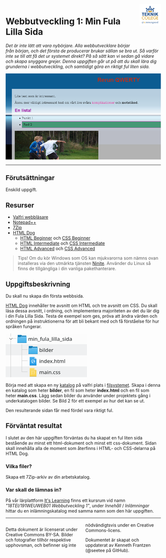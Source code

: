 <header style="float:right;">
  <img src="../../resources/img/tcstenungsund.png" style="width:5em;" />
</header>

# Webbutveckling 1: Min Fula Lilla Sida

*Det är inte lätt att vara nybörjare.
Alla webbutvecklare börjar från början, och det första de producerar brukar sällan se bra ut.
Så varför inte se till att få det ur systemet direkt? På så sätt kan vi sedan gå vidare och skapa snyggare grejer.
Denna uppgiften går ut på att du skall lära dig grunderna i webbutveckling, och samtidigt göra en riktigt ful liten sida.*

![Ett exempel på färdig uppgift](../img/weuweb01_-_min_fula_lilla_sida_0.png)

---

## Förutsättningar

Enskild uppgift.

## Resurser
* [Valfri webbläsare](https://www.mozilla.org/sv-SE/firefox/new/)
* [Notepad++](https://notepad-plus-plus.org/)
* [7Zip](https://www.7-zip.org/)
* [HTML Dog](https://htmldog.com/)
  - [HTML Beginner](https://htmldog.com/guides/html/beginner/) och [CSS Beginner](https://htmldog.com/guides/css/beginner/)
  - [HTML Intermediate](https://htmldog.com/guides/html/intermediate/) och [CSS Intermediate](https://htmldog.com/guides/css/intermediate/)
  - [HTML Advanced](https://htmldog.com/guides/html/advanced/) och [CSS Advanced](https://htmldog.com/guides/css/advanced/)

> Tips! Om du kör Windows som OS kan mjukvarorna som nämns ovan installeras via den utmärkta tjänsten [Ninite](https://ninite.com/7zip-firefox-notepadplusplus/). Använder du Linux så finns de tillgängliga i din vanliga pakethanterare.

## Uppgiftsbeskrivning

Du skall nu skapa din första webbsida.

[HTML Dog](https://htmldog.com/) innehåller tre avsnitt om HTML och tre avsnitt om CSS. Du skall läsa dessa avsnitt, i ordning, och implementera majoriteten av det du lär dig i din Fula Lilla Sida. Testa de exempel som ges, pröva att ändra värden och ordningen på instruktionerna för att bli bekant med och få förståelse för hur språken fungerar.

![Använd den här filstrukturen](../img/weuweb01_-_min_fula_lilla_sida_1.png)

Börja med att skapa en ny [katalog](https://sv.wikipedia.org/wiki/Katalog_(datorteknik)) på valfri plats i [filsystemet](https://sv.wikipedia.org/wiki/Filsystem). Skapa i denna en katalog som heter __bilder__, en fil som heter __index.html__ och en fil som heter __main.css__. Lägg sedan bilder du använder under projektets gång i underkatalogen bilder. Se Bild 2 för ett exempel av hur det kan se ut.

Den resulterande sidan får med fördel vara riktigt ful.

## Förväntat resultat

I slutet av den här uppgiften förväntas du ha skapat en ful liten sida bestående av minst ett html-dokument och minst ett css-dokument. Sidan skall innehålla alla de moment som återfinns i HTML- och CSS-delarna på HTML Dog.

### Vilka filer?

Skapa ett 7Zip-arkiv av din arbetskatalog.

### Var skall de lämnas in?

På vår lärplattform [It's Learning](https://stenungsund.itslearning.com/) finns ett kursrum vid namn *"18TEI/191WEUWEB01 Webbutveckling 1"*, under *Innehåll* / *Inlämningar* hittar du en inlämningskatalog med samma namn som den här uppgiften.

---

<footer style="columns: 2">
  <p>Detta dokument är licenserat under Creative Commons BY-SA. Bilder och fotografier tillhör respektive upphovsman, och befinner sig inte nödvändigtsvis under en Creative Commons-licens.</p>
  <p>Dokumentet är skapat och uppdaterat av Kenneth Frantzen (@seetee på GitHub).</p>
</footer>
